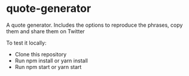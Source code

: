 # quote-generator
A quote generator. Includes the options to reproduce the phrases, copy them and share them on Twitter

To test it locally:
* Clone this repository 
* Run npm install or yarn install
* Run npm start or yarn start
